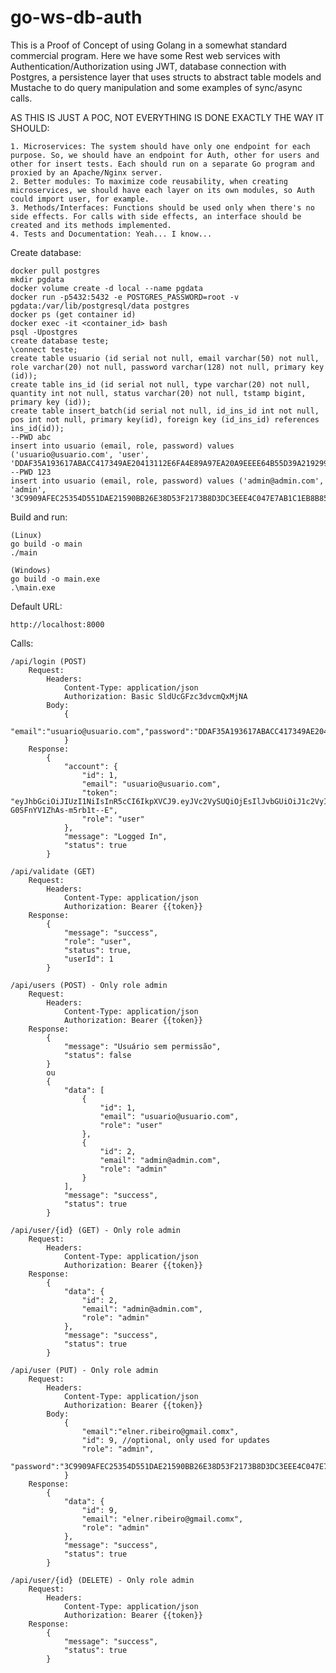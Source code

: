 # go-ws-db-auth

This is a Proof of Concept of using Golang in a somewhat standard commercial program.
Here we have some Rest web services with Authentication/Authorization using JWT, database connection with Postgres, a persistence layer that uses structs to abstract table models and Mustache to do query manipulation and some examples of sync/async calls.

AS THIS IS JUST A POC, NOT EVERYTHING IS DONE EXACTLY THE WAY IT SHOULD:

	1. Microservices: The system should have only one endpoint for each purpose. So, we should have an endpoint for Auth, other for users and other for insert tests. Each should run on a separate Go program and proxied by an Apache/Nginx server.
	2. Better modules: To maximize code reusability, when creating microservices, we should have each layer on its own modules, so Auth could import user, for example.
	3. Methods/Interfaces: Functions should be used only when there's no side effects. For calls with side effects, an interface should be created and its methods implemented.
	4. Tests and Documentation: Yeah... I know...

Create database:

	docker pull postgres
	mkdir pgdata
	docker volume create -d local --name pgdata
	docker run -p5432:5432 -e POSTGRES_PASSWORD=root -v pgdata:/var/lib/postgresql/data postgres
	docker ps (get container id)
	docker exec -it <container_id> bash
	psql -Upostgres
	create database teste;
	\connect teste;
	create table usuario (id serial not null, email varchar(50) not null, role varchar(20) not null, password varchar(128) not null, primary key (id));
	create table ins_id (id serial not null, type varchar(20) not null, quantity int not null, status varchar(20) not null, tstamp bigint, primary key (id));
	create table insert_batch(id serial not null, id_ins_id int not null, pos int not null, primary key(id), foreign key (id_ins_id) references ins_id(id));
	--PWD abc
	insert into usuario (email, role, password) values ('usuario@usuario.com', 'user', 'DDAF35A193617ABACC417349AE20413112E6FA4E89A97EA20A9EEEE64B55D39A2192992A274FC1A836BA3C23A3FEEBBD454D4423643CE80E2A9AC94FA54CA49F');
	--PWD 123
	insert into usuario (email, role, password) values ('admin@admin.com', 'admin', '3C9909AFEC25354D551DAE21590BB26E38D53F2173B8D3DC3EEE4C047E7AB1C1EB8B85103E3BE7BA613B31BB5C9C36214DC9F14A42FD7A2FDB84856BCA5C44C2');

Build and run:

	(Linux)
	go build -o main
	./main

	(Windows)
	go build -o main.exe
	.\main.exe

Default URL: 

	http://localhost:8000

Calls:

	/api/login (POST)
		Request:
			Headers:
				Content-Type: application/json
				Authorization: Basic SldUcGFzc3dvcmQxMjNA
			Body:
				{
					"email":"usuario@usuario.com","password":"DDAF35A193617ABACC417349AE20413112E6FA4E89A97EA20A9EEEE64B55D39A2192992A274FC1A836BA3C23A3FEEBBD454D4423643CE80E2A9AC94FA54CA49F"
				}
		Response:
			{
				"account": {
					"id": 1,
					"email": "usuario@usuario.com",
					"token": "eyJhbGciOiJIUzI1NiIsInR5cCI6IkpXVCJ9.eyJVc2VySUQiOjEsIlJvbGUiOiJ1c2VyIiwiZXhwIjoxNTg1MTI0ODIwfQ.d5GsE9WDWlbRxQRtfuAO-G0SFnYV1ZhAs-m5rb1t--E",
					"role": "user"
				},
				"message": "Logged In",
				"status": true
			}

	/api/validate (GET)
		Request:
			Headers:
				Content-Type: application/json
				Authorization: Bearer {{token}}
		Response:
			{
				"message": "success",
				"role": "user",
				"status": true,
				"userId": 1
			}
	
	/api/users (POST) - Only role admin
		Request:
			Headers:
				Content-Type: application/json
				Authorization: Bearer {{token}}
		Response:
			{
				"message": "Usuário sem permissão",
				"status": false
			}
			ou
			{
				"data": [
					{
						"id": 1,
						"email": "usuario@usuario.com",
						"role": "user"
					},
					{
						"id": 2,
						"email": "admin@admin.com",
						"role": "admin"
					}
				],
				"message": "success",
				"status": true
			}

	/api/user/{id} (GET) - Only role admin
		Request:
			Headers:
				Content-Type: application/json
				Authorization: Bearer {{token}}
		Response:
			{
				"data": {
					"id": 2,
					"email": "admin@admin.com",
					"role": "admin"
				},
				"message": "success",
				"status": true
			}

	/api/user (PUT) - Only role admin
		Request:
			Headers:
				Content-Type: application/json
				Authorization: Bearer {{token}}
			Body:
				{
					"email":"elner.ribeiro@gmail.comx",
					"id": 9, //optional, only used for updates
					"role": "admin",
					"password":"3C9909AFEC25354D551DAE21590BB26E38D53F2173B8D3DC3EEE4C047E7AB1C1EB8B85103E3BE7BA613B31BB5C9C36214DC9F14A42FD7A2FDB84856BCA5C44C2"
				}
		Response:
			{
				"data": {
					"id": 9,
					"email": "elner.ribeiro@gmail.comx",
					"role": "admin"
				},
				"message": "success",
				"status": true
			}

	/api/user/{id} (DELETE) - Only role admin
		Request:
			Headers:
				Content-Type: application/json
				Authorization: Bearer {{token}}
		Response:
			{
				"message": "success",
				"status": true
			}

